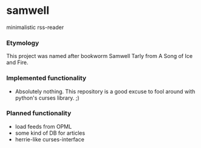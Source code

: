 # samwell
minimalistic rss-reader

### Etymology
This project was named after bookworm Samwell Tarly from A Song of Ice and Fire.

### Implemented functionality
* Absolutely nothing. This repository is a good excuse to fool around with python's curses library. ;)

### Planned functionality
* load feeds from OPML
* some kind of DB for articles
* herrie-like curses-interface

